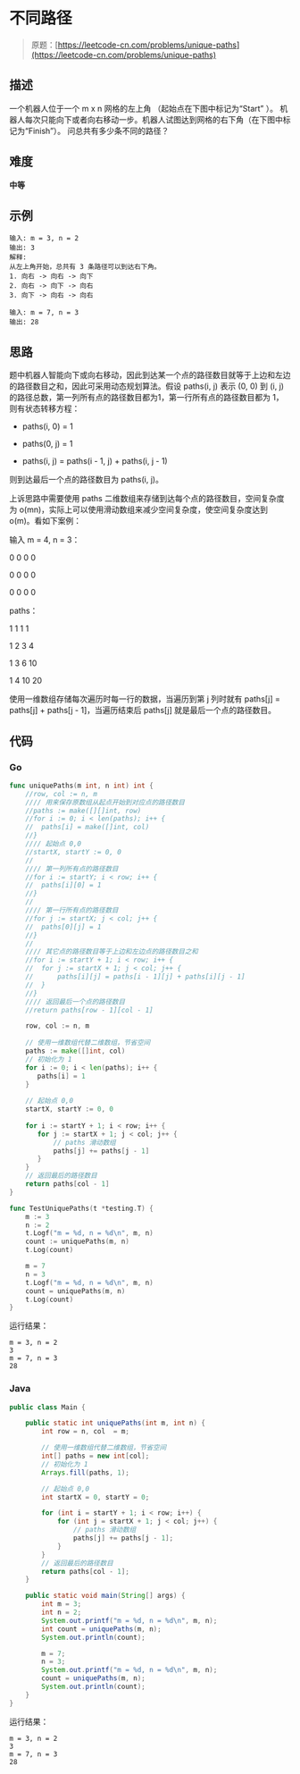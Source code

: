 # 不同路径

> 原题：[https://leetcode-cn.com/problems/unique-paths](https://leetcode-cn.com/problems/unique-paths)

## 描述

一个机器人位于一个 m x n 网格的左上角 （起始点在下图中标记为“Start” ）。
机器人每次只能向下或者向右移动一步。机器人试图达到网格的右下角（在下图中标记为“Finish”）。
问总共有多少条不同的路径？

## 难度

**中等**

## 示例

```
输入: m = 3, n = 2
输出: 3
解释:
从左上角开始，总共有 3 条路径可以到达右下角。
1. 向右 -> 向右 -> 向下
2. 向右 -> 向下 -> 向右
3. 向下 -> 向右 -> 向右
```

```
输入: m = 7, n = 3
输出: 28
```

## 思路

题中机器人智能向下或向右移动，因此到达某一个点的路径数目就等于上边和左边的路径数目之和，因此可采用动态规划算法。假设 paths(i, j) 表示 (0, 0) 到 (i, j) 的路径总数，第一列所有点的路径数目都为1，第一行所有点的路径数目都为 1，则有状态转移方程：

* paths(i, 0) = 1

* paths(0, j) = 1

* paths(i, j) = paths(i - 1, j) + paths(i, j - 1)

则到达最后一个点的路径数目为 paths(i, j)。

上诉思路中需要使用 paths 二维数组来存储到达每个点的路径数目，空间复杂度为 o(mn)，实际上可以使用滑动数组来减少空间复杂度，使空间复杂度达到 o(m)。看如下案例：

输入 m = 4, n = 3：

0   0   0   0

0   0   0   0

0   0   0   0

paths：

1   1   1     1

1   2   3     4

1   3   6    10

1   4   10  20

使用一维数组存储每次遍历时每一行的数据，当遍历到第 j 列时就有 paths[j] = paths[j] + paths[j - 1]，当遍历结束后 paths[j] 就是最后一个点的路径数目。

## 代码

### Go

```go
func uniquePaths(m int, n int) int {
    //row, col := n, m
    //// 用来保存原数组从起点开始到对应点的路径数目
    //paths := make([][]int, row)
    //for i := 0; i < len(paths); i++ {
    //  paths[i] = make([]int, col)
    //}
    //// 起始点 0,0
    //startX, startY := 0, 0
    //
    //// 第一列所有点的路径数目
    //for i := startY; i < row; i++ {
    //  paths[i][0] = 1
    //}
    //
    //// 第一行所有点的路径数目
    //for j := startX; j < col; j++ {
    //  paths[0][j] = 1
    //}
    //
    //// 其它点的路径数目等于上边和左边点的路径数目之和
    //for i := startY + 1; i < row; i++ {
    //  for j := startX + 1; j < col; j++ {
    //      paths[i][j] = paths[i - 1][j] + paths[i][j - 1]
    //  }
    //}
    //// 返回最后一个点的路径数目
    //return paths[row - 1][col - 1]

    row, col := n, m
    
    // 使用一维数组代替二维数组，节省空间
    paths := make([]int, col)
    // 初始化为 1
    for i := 0; i < len(paths); i++ {
       paths[i] = 1
    }
    
    // 起始点 0,0
    startX, startY := 0, 0
    
    for i := startY + 1; i < row; i++ {
       for j := startX + 1; j < col; j++ {
           // paths 滑动数组
           paths[j] += paths[j - 1]
       }
    }
    // 返回最后的路径数目
    return paths[col - 1]
}
```

```go
func TestUniquePaths(t *testing.T) {
    m := 3
    n := 2
    t.Logf("m = %d, n = %d\n", m, n)
    count := uniquePaths(m, n)
    t.Log(count)

    m = 7
    n = 3
    t.Logf("m = %d, n = %d\n", m, n)
    count = uniquePaths(m, n)
    t.Log(count)
}
```

运行结果：

```
m = 3, n = 2
3
m = 7, n = 3
28
```

### Java

```java
public class Main {

    public static int uniquePaths(int m, int n) {
        int row = n, col  = m;

        // 使用一维数组代替二维数组，节省空间
        int[] paths = new int[col];
        // 初始化为 1
        Arrays.fill(paths, 1);

        // 起始点 0,0
        int startX = 0, startY = 0;

        for (int i = startY + 1; i < row; i++) {
            for (int j = startX + 1; j < col; j++) {
                // paths 滑动数组
                paths[j] += paths[j - 1];
            }
        }
        // 返回最后的路径数目
        return paths[col - 1];
    }

    public static void main(String[] args) {
        int m = 3;
        int n = 2;
        System.out.printf("m = %d, n = %d\n", m, n);
        int count = uniquePaths(m, n);
        System.out.println(count);

        m = 7;
        n = 3;
        System.out.printf("m = %d, n = %d\n", m, n);
        count = uniquePaths(m, n);
        System.out.println(count);
    }
}
```

运行结果：

```
m = 3, n = 2
3
m = 7, n = 3
28
```

